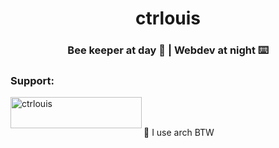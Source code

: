 
<h1 align="center">ctrlouis</h1>
<h3 align="center">Bee keeper at day 🐝 | Webdev at night ⌨️</h3>

<h3 align="left">Support:</h3>
<p><a href="https://ko-fi.com/ctrlouis"> <img align="left" src="https://cdn.ko-fi.com/cdn/kofi3.png?v=3" height="50" width="210" alt="ctrlouis" /></a></p><br><br>

🐧 I use arch BTW
